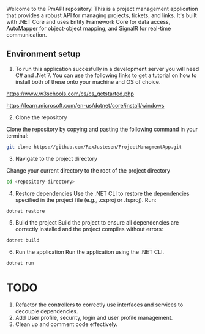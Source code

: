 Welcome to the PmAPI repository! This is a project management application that provides a robust API for managing projects, tickets, and links. It's built with .NET Core and uses Entity Framework Core for data access, AutoMapper for object-object mapping, and SignalR for real-time communication. 

## Environment setup

1. To run this application succesfully in a development server you will need C# and .Net 7. You can use the following links to get a tutorial on how to install both of these onto your machine and OS of choice. 

https://www.w3schools.com/cs/cs_getstarted.php

https://learn.microsoft.com/en-us/dotnet/core/install/windows

2. Clone the repository

Clone the repository by copying and pasting the following command in your terminal:

```bash
git clone https://github.com/RexJustesen/ProjectManagmentApp.git
```

3. Navigate to the project directory 

Change your current directory to the root of the project directory 

```bash
cd <repository-directory>
```
4. Restore dependencies 
Use the .NET CLI to restore the dependencies specified in the project file (e.g., .csproj or .fsproj). Run:
```bash
dotnet restore
```
5. Build the project 
Build the project to ensure all dependencies are correctly installed and the project compiles without errors:
```bash
dotnet build
```
6. Run the application 
Run the application using the .NET CLI.
```bash
dotnet run
```

# TODO

1. Refactor the controllers to correctly use interfaces and services to decouple dependencies.
2. Add User profile, security, login and user profile management. 
3. Clean up and comment code effectively. 
